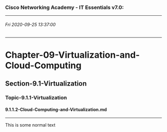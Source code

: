 ### Cisco Networking Academy - IT Essentials v7.0:
--------------------------------------------------------------------------------
###### Fri 2020-09-25 13:37:00
--------------------------------------------------------------------------------
# Chapter-09-Virtualization-and-Cloud-Computing
## Section-9.1-Virtualization
### Topic-9.1.1-Virtualization
#### 9.1.1.2-Cloud-Computing-and-Virtualization.md
--------------------------------------------------------------------------------

This is some normal text
